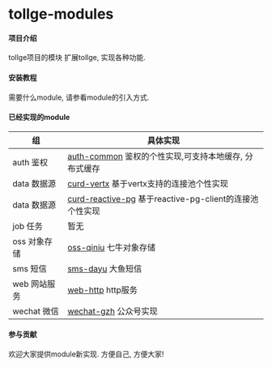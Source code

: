# tollge-modules

#### 项目介绍
tollge项目的模块
扩展tollge, 实现各种功能.

#### 安装教程

需要什么module, 请参看module的引入方式.

#### 已经实现的module

|组|具体实现|
|-|-|
|auth 鉴权|[auth-common](auth/auth-common) 鉴权的个性实现,可支持本地缓存, 分布式缓存|
|data 数据源|[curd-vertx](data/curd-vertx) 基于vertx支持的连接池个性实现|
|data 数据源|[curd-reactive-pg](data/curd-reactive-pg) 基于reactive-pg-client的连接池个性实现|
|job 任务| 暂无|
|oss 对象存储|[oss-qiniu](oss/oss-qiniu) 七牛对象存储|
|sms 短信|[sms-dayu](sms/sms-dayu) 大鱼短信|
|web 网站服务|[web-http](web/web-http) http服务|
|wechat 微信|[wechat-gzh](wechat/wechat-gzh) 公众号实现|

#### 参与贡献

欢迎大家提供module新实现. 方便自己, 方便大家!

